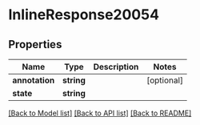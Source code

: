 # InlineResponse20054

## Properties
Name | Type | Description | Notes
------------ | ------------- | ------------- | -------------
**annotation** | **string** |  | [optional] 
**state** | **string** |  | 

[[Back to Model list]](../README.md#documentation-for-models) [[Back to API list]](../README.md#documentation-for-api-endpoints) [[Back to README]](../README.md)



